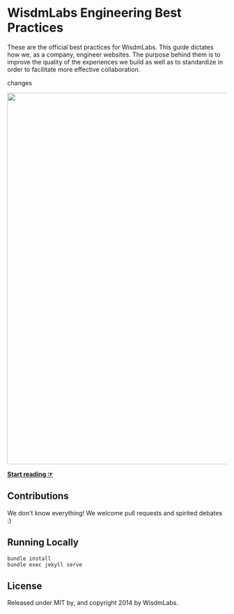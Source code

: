 # WisdmLabs Engineering Best Practices

These are the official best practices for WisdmLabs. This guide dictates how we, as a company, engineer websites. The purpose behind them is to improve the quality of the experiences we build as well as to standardize in order to facilitate more effective collaboration.

changes

<a href="https://WisdmLabs.com/contact/"><img src="https://WisdmLabsdotcom-wpengine.s3.amazonaws.com/uploads/2016/10/WisdmLabs-Github-Banner.png" width="850"></a>


**[Start reading ☞](https://WisdmLabs.github.io/Engineering-Best-Practices/)**

## Contributions

We don't know everything! We welcome pull requests and spirited debates :)

## Running Locally

```
bundle install
bundle exec jekyll serve
```

## License

Released under MIT by, and copyright 2014 by WisdmLabs.
